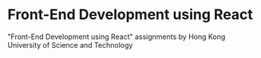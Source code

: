 # Front-End Development using React
"Front-End Development using React" assignments by Hong Kong University of Science and Technology
